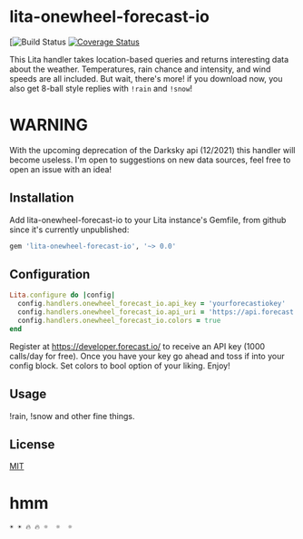 # lita-onewheel-forecast-io

[![Build Status](https://circleci.com/gh/onewheelskyward/lita-onewheel-forecast-io.svg?style=shield)
[![Coverage Status](https://coveralls.io/repos/onewheelskyward/lita-onewheel-forecast-io/badge.svg)](https://coveralls.io/r/onewheelskyward/lita-onewheel-forecast-io)

This Lita handler takes location-based queries and returns interesting data about the weather.  Temperatures, rain chance and intensity, and wind speeds are all included.  But wait, there's more!  if you download now, you also get 8-ball style replies with `!rain` and `!snow`!

# WARNING

With the upcoming deprecation of the Darksky api (12/2021) this handler will become useless.  I'm open to suggestions on new data sources, feel free to open an issue with an idea!


## Installation

Add lita-onewheel-forecast-io to your Lita instance's Gemfile, from github since it's currently unpublished:

``` ruby
gem 'lita-onewheel-forecast-io', '~> 0.0'
```

## Configuration

``` ruby
Lita.configure do |config|
  config.handlers.onewheel_forecast_io.api_key = 'yourforecastiokey'
  config.handlers.onewheel_forecast_io.api_uri = 'https://api.forecast.io/forecast/'
  config.handlers.onewheel_forecast_io.colors = true
end
```
Register at https://developer.forecast.io/ to receive an API key (1000 calls/day for free). Once you have your key go ahead and toss if into your config block. Set colors to bool option of your liking. Enjoy!

## Usage

!rain, !snow and other fine things.

## License

[MIT](http://opensource.org/licenses/MIT)

# hmm
	☀ ☀ 🔥 🔥 ☼  ☼  ☼
